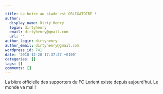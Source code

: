 ```yaml
---

title: La boire au stade est OBLIGATOIRE !
author:
  display_name: Dirty Henry
  login: dirtyhenry
  email: dirtyhenry@gmail.com
  url: ''
author_login: dirtyhenry
author_email: dirtyhenry@gmail.com
wordpress_id: 741
date: '2010-12-20 17:37:27 +0100'
categories: []
tags: []
comments: []
---
```

La bière officielle des supporters du FC Lorient existe depuis aujourd'hui. Le monde va mal !
